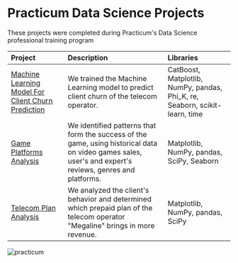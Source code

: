 # Practicum Data Science Projects
These projects were completed during Practicum's Data Science professional training program

| Project| Description | Libraries|
| :------ | :--------- | :-------- |
|[Machine Learning Model For Client Churn Prediction](https://github.com/etsar/my-DA-and-DS-projects/tree/main/client_churn_prediction_for_telecom_operator)| We trained the Machine Learning model to predict client churn of the telecom operator.|CatBoost, Matplotlib, NumPy, pandas, Phi_K, re, Seaborn, scikit-learn, time|
|[Game Platforms Analysis](https://github.com/etsar/my-DA-and-DS-projects/tree/main/game_platforms_analysis)| We identified patterns that form the success of the game, using historical data on video games sales, user's and expert's reviews, genres and platforms.|Matplotlib, NumPy, pandas, SciPy, Seaborn|
|[Telecom Plan Analysis](https://github.com/etsar/my-DA-and-DS-projects/tree/main/choosing_best_plan_for_telecom_company)| We analyzed the client's behavior and determined which prepaid plan of the telecom operator "Megaline" brings in more revenue.|Matplotlib, NumPy, pandas, SciPy|

![practicum](https://user-images.githubusercontent.com/94500188/197686863-24f61e82-f445-42de-a5c1-9dbb083a9ad0.png)
